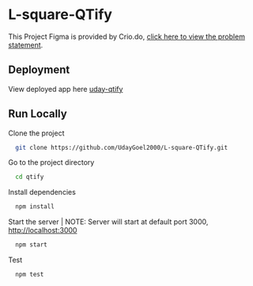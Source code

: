 # L-square-QTify

This Project Figma is provided by Crio.do, [click here to view the problem statement](https://www.figma.com/file/tuCV26ozM1R75Ze6ShZxKs/Qtify?node-id=0%3A1&t=eJOpziSXuK29y2yN-0).

## Deployment

View deployed app here [uday-qtify](https://uday-qtify.netlify.app)

## Run Locally

Clone the project

```bash
  git clone https://github.com/UdayGoel2000/L-square-QTify.git
```

Go to the project directory

```bash
  cd qtify
```

Install dependencies

```bash
  npm install
```

Start the server | NOTE: Server will start at default port 3000, [http://localhost:3000](http://localhost:3000)

```bash
  npm start
```

Test

```bash
  npm test
```
